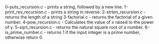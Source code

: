 0-puts_recursion.c - prints a string, followed by a new line.
1-print_rev_recursion.c - prints a string in reverse.
2-strlen_recursion.c - returns the length of a string
3-factorial.c - returns the factorial of a given number.
4-pow_recursion.c - Calculates the value of x raised to the power of y.
5-sqrt_recursion.c - returns the natural square root of a number.
6-is_prime_number.c - returns 1 if the input integer is a prime number, otherwise return 0.
